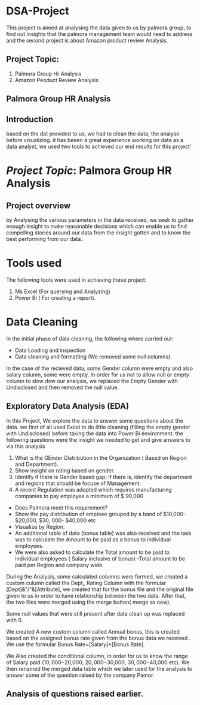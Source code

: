 # DSA-Project
This project is aimed at analysing the data given to us by palmora group, to find out insights that the palmora management team would need to address and the second project is about Amazon product review Analysis.

## Project Topic: 
1. Palmora Group Hr Analysis
2. Amazon Peoduct Review Analysis
## Palmora Group HR Analysis

## Introduction 
based on the dat provided to us, we had to clean the data, the analyse before visualizing. it has beeen a great experience working on data as a data analyst, we used two tools to achieved our end results for this project'
# *Project Topic*: Palmora Group HR Analysis   

## Project overview
by Analysing the various parameters in the data received, we seek to gather enough insight to make reasonable decisions which can enable us to find compelling stories around our data from the insight gotten and to know the best performing from our data.

# Tools used
The following tools were used in achieving these project:
1. Ms Excel (For querying and Analyzing)
2. Power Bi ( For creating a report).

# Data Cleaning
In the initial phase of data cleaning, the following where carried out:
- Data Loading and inspection
- Data cleaning and formatting (We removed some null columns).

In the case of the recieved data, some Gender column were empty and also salary column, some were empty.
   In order for us not to allow null or empty column to slow dow our analysis, we replaced the Empty Gender with Undisclosed and then removed the null value.

## Exploratory Data Analysis (EDA)
In this Project, We explore the data to answer some questions about the data. we first of all used Excel to do little cleaning (filling the empty gender with Undisclosed) before taking the data into Power Bi environment. the following questions were the insight we needed to get and give answers to via this analysis
1. What is the GEnder Distribution in the Organization ( Based on Region and Department).
2. Show insight on rating based on gender.
3. Identify if there is Gender based gap; if there is, identify the department and regions that should be focuse of Management.
4. A recent Regulation was adopted which requires manufacturing companies to pay employee a minimum of $ 90,000

-  Does Palmora meet this requirement?
-  Show the pay distribution of emploee grouped by a band of $10,000- $20,000, $30, 000- $40,000 etc
-  Visualize by Region.
- An additional table of data (bonus table) was also received and the task was to calculate the Amount to be paid as a bonus to individual employees.
- We were also asked to calculate the Total amount to be paid to individual employees ( Salary inclusive of bonus)
-Total amount to be paid per Region and company wide.

During the Analysis, some calculated columns were formed, we created a custom culumn called the Dept_ Rating Column with the formular [Dept]&"/"&[Attribute], we created that for the bonus file and the original file given to us in order to have relationship between the two data.
After that, the two files were merged using the merge button( merge as new). 

Some null values that were still present after data clean up was replaced with 0. 

We created A new custom column called Annual bonus, this is created based on the assigned bonus rate given from the bonus data we received . We use the formular Bonus Rate=[Salary]*[Bonus Rate]. 

We Also created the conditional column, in order for us to know the range of Salary paid ($10,000-$20,000, $20,000-$30,000, $30,000-$40,000 etc).
We then renamed the merged data table which we later used for the analysis to answer some of the question raised by the company Pamor.

## Analysis of questions raised earlier.



